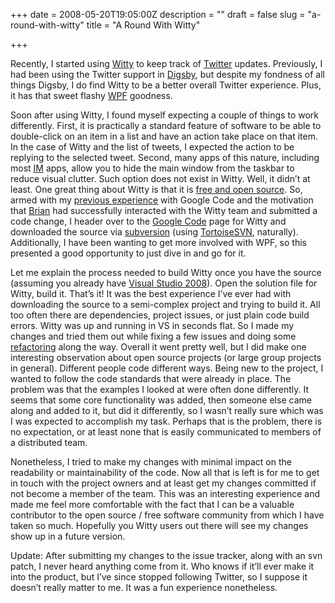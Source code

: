 +++
date = 2008-05-20T19:05:00Z
description = ""
draft = false
slug = "a-round-with-witty"
title = "A Round With Witty"

+++


Recently, I started using [Witty](http://wittytwitter.googlecode.com) to keep track of [Twitter](http://www.twitter.com) updates. Previously, I had been using the Twitter support in [Digsby](http://www.digsby.com), but despite my fondness of all things Digsby, I do find Witty to be a better overall Twitter experience. Plus, it has that sweet flashy [WPF](http://en.wikipedia.org/wiki/Windows_Presentation_Foundation) goodness.

Soon after using Witty, I found myself expecting a couple of things to work differently. First, it is practically a standard feature of software to be able to double-click on an item in a list and have an action take place on that item. In the case of Witty and the list of tweets, I expected the action to be replying to the selected tweet. Second, many apps of this nature, including most [IM](http://en.wikipedia.org/wiki/Instant_messaging_&_messengers) apps, allow you to hide the main window from the taskbar to reduce visual clutter. Such option does not exist in Witty. Well, it didn’t at least. One great thing about Witty is that it is [free and open source](http://en.wikipedia.org/wiki/Free_and_open-source_software). So, armed with my [previous experience](http://code.google.com/u/jsmarble/) with Google Code and the motivation that [Brian](http://www.sullivansoftdev.com/blog/2008/03/22/MyFirstContributionToOpenSource.aspx) had successfully interacted with the Witty team and submitted a code change, I header over to the [Google Code](http://code.google.com) page for Witty and downloaded the source via [subversion](http://svn.tigris.org) (using [TortoiseSVN](http://tortoisesvn.net), naturally). Additionally, I have been wanting to get more involved with WPF, so this presented a good opportunity to just dive in and go for it.

Let me explain the process needed to build Witty once you have the source (assuming you already have [Visual Studio 2008](http://msdn.microsoft.com/en-us/vstudio/products/default.aspx)). Open the solution file for Witty, build it. That’s it! It was the best experience I’ve ever had with downloading the source to a semi-complex project and trying to build it. All too often there are dependencies, project issues, or just plain code build errors. Witty was up and running in VS in seconds flat. So I made my changes and tried them out while fixing a few issues and doing some [refactoring](http://en.wikipedia.org/wiki/Refactoring) along the way. Overall it went pretty well, but I did make one interesting observation about open source projects (or large group projects in general). Different people code different ways. Being new to the project, I wanted to follow the code standards that were already in place. The problem was that the examples I looked at were often done differently. It seems that some core functionality was added, then someone else came along and added to it, but did it differently, so I wasn’t really sure which was I was expected to accomplish my task. Perhaps that is the problem, there is no expectation, or at least none that is easily communicated to members of a distributed team.

Nonetheless, I tried to make my changes with minimal impact on the readability or maintainability of the code. Now all that is left is for me to get in touch with the project owners and at least get my changes committed if not become a member of the team. This was an interesting experience and made me feel more comfortable with the fact that I can be a valuable contributor to the open source / free software community from which I have taken so much. Hopefully you Witty users out there will see my changes show up in a future version.

Update: After submitting my changes to the issue tracker, along with an svn patch, I never heard anything come from it. Who knows if it’ll ever make it into the product, but I’ve since stopped following Twitter, so I suppose it doesn’t really matter to me. It was a fun experience nonetheless.

